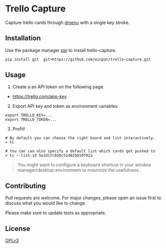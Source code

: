 # Trello Capture

Capture trello cards through [dmenu](https://tools.suckless.org/dmenu/) with a single key stroke.


## Installation

Use the package manager [pip](https://pip.pypa.io/en/stable/) to install trello-capture.

```bash
pip install git  git+https://github.com/winpat/trello-capture.git
```

## Usage

1. Create a an API token on the following page.

  * https://trello.com/app-key

2. Export API key and token as environment variables.

```
export TRELLO_KEY=...
export TRELLO_TOKEN=...
```

3. Profit!

```
# By default you can choose the right board and list interactively.
> tc

# You can can also specify a default list which cards get pushed to
> tc --list-id 5e2d1fc020c51d025010f02a
```

> You might want to configure a keyboard shortcut in your window manager/desktop
> environment to maximize the usefulness.

## Contributing
Pull requests are welcome. For major changes, please open an issue first to discuss what you would like to change.

Please make sure to update tests as appropriate.

## License
[GPLv3](https://choosealicense.com/licenses/gpl-3.0/)
